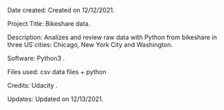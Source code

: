 Date created:
 Created on 12/12/2021.

Project Title:
 Bikeshare data.

Description:
 Analizes  and review raw data with Python from bikeshare in three US´cities: Chicago, New York City and Washington.

Software:
  Python3 .

Files used:
 csv data files + python

Credits:
 Udacity  .

Updates:
 Updated on 12/13/2021.
